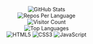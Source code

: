 <!-- 使用GitHub官方统计卡片 -->
<div align="center">
  <img src="https://github-readme-stats.vercel.app/api?username=longlonglink&show_icons=true" alt="GitHub Stats">
</div>
<div align="center">
  <img src="https://github-profile-summary-cards.vercel.app/api/cards/repos-per-language?username=longlonglink&theme=github_dark" alt="Repos Per Language">
</div>
<!-- 使用Shields.io生成访客计数徽章 -->
<div align="center">
  <img src="https://img.shields.io/badge/访客计数-1000+-blue.svg" alt="Visitor Count">
</div>
<!-- 编程语言占比卡片 -->
<div align="center">
  <img src="https://github-readme-stats.vercel.app/api/top-langs?username=longlonglink&theme=tokyonight&layout=compact" alt="Top Languages">
</div>

<!-- 技术栈状态徽章 -->
<div align="center">
  <img src="https://img.shields.io/badge/HTML5-E34F26?logo=html5&logoColor=white" alt="HTML5">
  <img src="https://img.shields.io/badge/CSS3-1572B6?logo=css3&logoColor=white" alt="CSS3">
  <img src="https://img.shields.io/badge/JavaScript-F7DF1E?logo=javascript&logoColor=black" alt="JavaScript">
</div>
